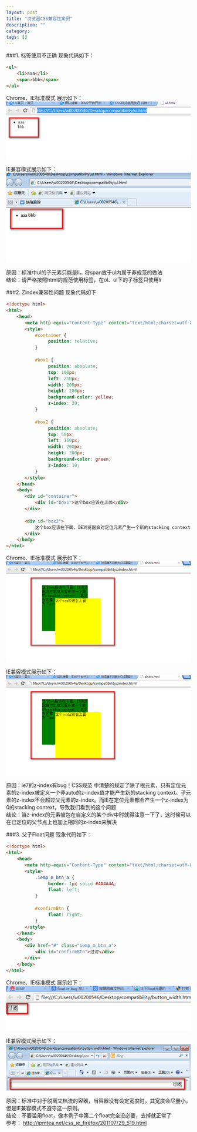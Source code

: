 ```yaml
---
layout: post
title: "浏览器CSS兼容性案例"
description: ""
category: 
tags: []
---
```


###1. 标签使用不正确
现象代码如下：  

```html
<ul>
	<li>aaa</li>
	<span>bbb</span>
</ul>
```

Chrome、IE标准模式 展示如下：
![picture in chrome](/img/li-bug-chrome.jpg)

IE兼容模式展示如下：
![picture in ie](/img/li-bug-ie.jpg)

原因：标准中ul的子元素只能是li，将span放于ul内属于非规范的做法  
结论：请严格按照html的规范使用标签，在ol、ul下的子标签只使用li

###2. Zindex兼容性问题
现象代码如下  


```html
<!doctype html>
<html>
	<head>
	   <meta http-equiv="Content-Type" content="text/html;charset=utf-8" />
	   <style>
		   #container {
				position: relative;
		   }

		   #box1 {
				position: absolute;
				top: 100px;
				left: 210px;
				width: 200px;
				height: 200px;
				background-color: yellow;
				z-index: 20;
		   }

		   #box2 {
				position: absolute;
				top: 50px;
				left: 160px;
				width: 200px;
				height: 200px;
				background-color: green;
				z-index: 10;
		   }
	   </style>
	</head>
	<body>
	   <div id="container">
		   <div id="box1">这个box应该在上面</div>
	   </div>

	   <div id="box2">
		   这个box应该在下面，IE浏览器会对定位元素产生一个新的stacking context ，甚至当元素 z-index的为“auto”。
	   </div>
	</body>
</html>
```

Chrome、IE标准模式 展示如下：
![picture in chrome](/img/zindex-bug-chrome.jpg)

IE兼容模式展示如下：
![picture in ie](/img/zindex-bug-chrome.jpg)

原因：ie7的z-index有bug！CSS规范 中清楚的规定了除了根元素，只有定位元素的z-index被定义一个非auto的z-index值才能产生新的stacking context。子元素的z-index不会超过父元素的z-index。而IE在定位元素都会产生一个z-index为0的stacking context，导致我们看到的这个问题  
结论：当z-index的元素被包在自定义的某个div中时就得注意一下了，这时候可以在已定位的父节点上也加上相同的z-index来解决

###3. 父子Float问题 
现象代码如下：   


```html
<!doctype html>
<html>
	<head>
	   <meta http-equiv="Content-Type" content="text/html;charset=utf-8" />
	   <style>
		   .iemp_m_btn_a {
				border: 1px solid #4A4A4A;
				float: left;
		   }

		   #confirmBtn {
				float: right;
		   }
	   </style>
	</head>
	<body>
	   <div href="#" class="iemp_m_btn_a">
		   <div id="confirmBtn">过滤</div>
	   </div>
	</body>
</html>
```

Chrome、IE标准模式 展示如下：
![picture in chrome](/img/float-bug-chrome.jpg)

IE兼容模式展示如下：
![picture in ie](/img/float-bug-ie.jpg)

原因：标准中对于脱离文档流的容器，当容器没有设定宽度时，其宽度会尽量小，但是IE兼容模式不遵守这一原则。  
结论：不要滥用float，像本例子中第二个float完全没必要，去掉就正常了  
参考： <http://ipmtea.net/css_ie_firefox/201107/29_519.html>